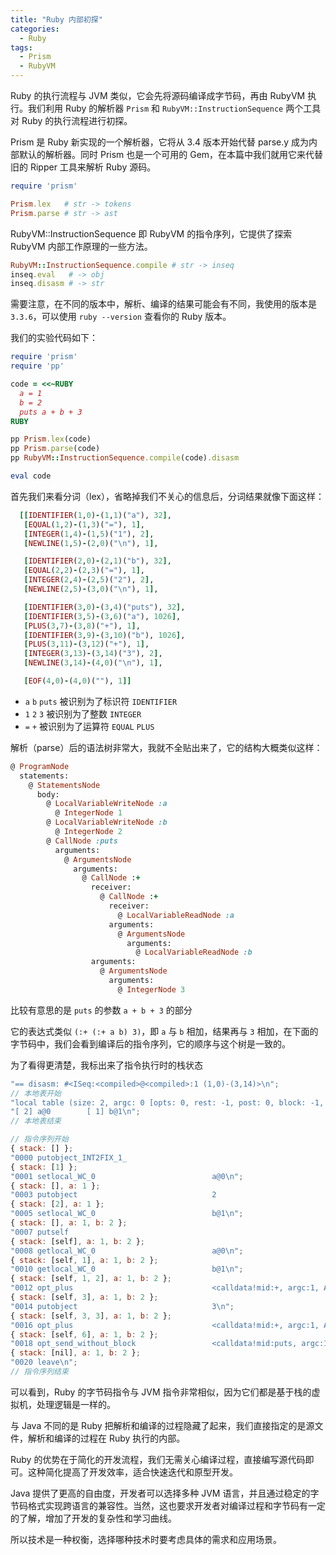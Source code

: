 ```yaml
---
title: "Ruby 内部初探"
categories:
  - Ruby
tags:
  - Prism
  - RubyVM
---
```


Ruby 的执行流程与 JVM 类似，它会先将源码编译成字节码，再由 RubyVM 执行。我们利用 Ruby 的解析器 `Prism` 和 `RubyVM::InstructionSequence` 两个工具对 Ruby 的执行流程进行初探。

Prism 是 Ruby 新实现的一个解析器，它将从 3.4 版本开始代替 parse.y 成为内部默认的解析器。同时 Prism 也是一个可用的 Gem，在本篇中我们就用它来代替旧的 Ripper 工具来解析 Ruby 源码。

```ruby
require 'prism'

Prism.lex   # str -> tokens
Prism.parse # str -> ast
```

RubyVM::InstructionSequence 即 RubyVM 的指令序列，它提供了探索 RubyVM 内部工作原理的一些方法。

```ruby
RubyVM::InstructionSequence.compile # str -> inseq
inseq.eval   # -> obj
inseq.disasm # -> str
```

需要注意，在不同的版本中，解析、编译的结果可能会有不同，我使用的版本是 `3.3.6`，可以使用 `ruby --version` 查看你的 Ruby 版本。

我们的实验代码如下：

```ruby
require 'prism'
require 'pp'

code = <<~RUBY
  a = 1
  b = 2
  puts a + b + 3
RUBY

pp Prism.lex(code)
pp Prism.parse(code)
pp RubyVM::InstructionSequence.compile(code).disasm

eval code
```

首先我们来看分词（lex），省略掉我们不关心的信息后，分词结果就像下面这样：

```ruby
  [[IDENTIFIER(1,0)-(1,1)("a"), 32],
   [EQUAL(1,2)-(1,3)("="), 1],
   [INTEGER(1,4)-(1,5)("1"), 2],
   [NEWLINE(1,5)-(2,0)("\n"), 1],

   [IDENTIFIER(2,0)-(2,1)("b"), 32],
   [EQUAL(2,2)-(2,3)("="), 1],
   [INTEGER(2,4)-(2,5)("2"), 2],
   [NEWLINE(2,5)-(3,0)("\n"), 1],

   [IDENTIFIER(3,0)-(3,4)("puts"), 32],
   [IDENTIFIER(3,5)-(3,6)("a"), 1026],
   [PLUS(3,7)-(3,8)("+"), 1],
   [IDENTIFIER(3,9)-(3,10)("b"), 1026],
   [PLUS(3,11)-(3,12)("+"), 1],
   [INTEGER(3,13)-(3,14)("3"), 2],
   [NEWLINE(3,14)-(4,0)("\n"), 1],

   [EOF(4,0)-(4,0)(""), 1]]
```

- `a` `b` `puts` 被识别为了标识符 `IDENTIFIER`
- `1` `2` `3` 被识别为了整数 `INTEGER`
- `=` `+` 被识别为了运算符 `EQUAL` `PLUS`

解析（parse）后的语法树非常大，我就不全贴出来了，它的结构大概类似这样：

```ruby
@ ProgramNode
  statements:
    @ StatementsNode
      body:
        @ LocalVariableWriteNode :a
          @ IntegerNode 1
        @ LocalVariableWriteNode :b
          @ IntegerNode 2
        @ CallNode :puts
          arguments:
            @ ArgumentsNode
              arguments:
                @ CallNode :+
                  receiver:
                    @ CallNode :+
                      receiver:
                        @ LocalVariableReadNode :a
                      arguments:
                        @ ArgumentsNode
                          arguments:
                            @ LocalVariableReadNode :b
                  arguments:
                    @ ArgumentsNode
                      arguments:
                        @ IntegerNode 3

```

比较有意思的是 `puts` 的参数 `a + b + 3` 的部分

它的表达式类似 `(:+ (:+ a b) 3)`，即 `a` 与 `b` 相加，结果再与 `3` 相加，在下面的字节码中，我们会看到编译后的指令序列，它的顺序与这个树是一致的。

为了看得更清楚，我标出来了指令执行时的栈状态

```javascript
"== disasm: #<ISeq:<compiled>@<compiled>:1 (1,0)-(3,14)>\n";
// 本地表开始
"local table (size: 2, argc: 0 [opts: 0, rest: -1, post: 0, block: -1, kw: -1@-1, kwrest: -1])\n";
"[ 2] a@0        [ 1] b@1\n";
// 本地表结束

// 指令序列开始
{ stack: [] };
"0000 putobject_INT2FIX_1_                                             (   1)[Li]\n";
{ stack: [1] };
"0001 setlocal_WC_0                          a@0\n";
{ stack: [], a: 1 };
"0003 putobject                              2                         (   2)[Li]\n";
{ stack: [2], a: 1 };
"0005 setlocal_WC_0                          b@1\n";
{ stack: [], a: 1, b: 2 };
"0007 putself                                                          (   3)[Li]\n";
{ stack: [self], a: 1, b: 2 };
"0008 getlocal_WC_0                          a@0\n";
{ stack: [self, 1], a: 1, b: 2 };
"0010 getlocal_WC_0                          b@1\n";
{ stack: [self, 1, 2], a: 1, b: 2 };
"0012 opt_plus                               <calldata!mid:+, argc:1, ARGS_SIMPLE>[CcCr]\n";
{ stack: [self, 3], a: 1, b: 2 };
"0014 putobject                              3\n";
{ stack: [self, 3, 3], a: 1, b: 2 };
"0016 opt_plus                               <calldata!mid:+, argc:1, ARGS_SIMPLE>[CcCr]\n";
{ stack: [self, 6], a: 1, b: 2 };
"0018 opt_send_without_block                 <calldata!mid:puts, argc:1, FCALL|ARGS_SIMPLE>\n";
{ stack: [nil], a: 1, b: 2 };
"0020 leave\n";
// 指令序列结束
```

可以看到，Ruby 的字节码指令与 JVM 指令非常相似，因为它们都是基于栈的虚拟机，处理逻辑是一样的。

与 Java 不同的是 Ruby 把解析和编译的过程隐藏了起来，我们直接指定的是源文件，解析和编译的过程在 Ruby 执行的内部。

Ruby 的优势在于简化的开发流程，我们无需关心编译过程，直接编写源代码即可。这种简化提高了开发效率，适合快速迭代和原型开发。

Java 提供了更高的自由度，开发者可以选择多种 JVM 语言，并且通过稳定的字节码格式实现跨语言的兼容性。当然，这也要求开发者对编译过程和字节码有一定的了解，增加了开发的复杂性和学习曲线。

所以技术是一种权衡，选择哪种技术时要考虑具体的需求和应用场景。
